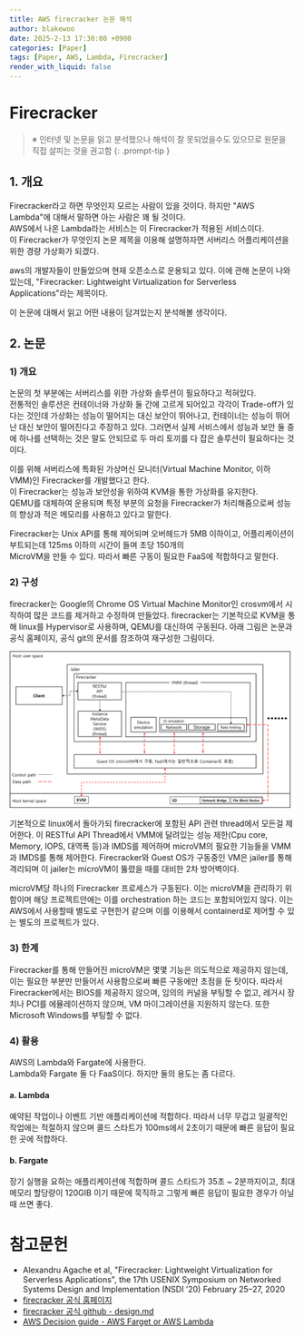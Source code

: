```yaml
---
title: AWS firecracker 논문 해석
author: blakewoo
date: 2025-2-13 17:30:00 +0900
categories: [Paper]
tags: [Paper, AWS, Lambda, Firecracker] 
render_with_liquid: false
---
```



# Firecracker

> ※ 인터넷 및 논문을 읽고 분석했으나 해석이 잘 못되었을수도 있으므로 원문을 직접 살피는 것을 권고함
{: .prompt-tip }

## 1. 개요
Firecracker라고 하면 무엇인지 모르는 사람이 있을 것이다. 
하지만 "AWS Lambda"에 대해서 말하면 아는 사람은 꽤 될 것이다.    
AWS에서 나온 Lambda라는 서비스는 이 Firecracker가 적용된 서비스이다.   
이 Firecracker가 무엇인지 논문 제목을 이용해 설명하자면 서버리스 어플리케이션을 위한 경량 가상화가 되겠다.

aws의 개발자들이 만들었으며 현재 오픈소스로 운용되고 있다.
이에 관해 논문이 나와있는데, "Firecracker: Lightweight Virtualization for Serverless Applications"라는 제목이다.

이 논문에 대해서 읽고 어떤 내용이 담겨있는지 분석해볼 생각이다.

## 2. 논문

### 1) 개요
논문의 첫 부분에는 서버리스를 위한 가상화 솔루션이 필요하다고 적혀있다.   
전통적인 솔루션은 컨테이너와 가상화 둘 간에 고르게 되어있고 각각이 Trade-off가 있다는 것인데
가상화는 성능이 떨어지는 대신 보안이 뛰어나고, 컨테이너는 성능이 뛰어난 대신 보안이 떨어진다고 주장하고 있다. 그러면서
실제 서비스에서 성능과 보안 둘 중에 하나를 선택하는 것은 말도 안되므로 두 마리 토끼를 다 잡은 솔루션이 필요하다는 것이다.

이를 위해 서버리스에 특화된 가상머신 모니터(Virtual Machine Monitor, 이하 VMM)인 Firecracker를 개발했다고 한다.   
이 Firecracker는 성능과 보안성을 위하여 KVM을 통한 가상화를 유지한다.   
QEMU를 대체하여 운용되며 특정 부분의 요청을 Firecracker가 처리해줌으로써 성능의 향상과 적은 메모리를 사용하고 있다고 말한다.

Firecracker는 Unix API를 통해 제어되며 오버헤드가 5MB 이하이고, 어플리케이션이 부트되는데 125ms 이하의 시간이 들며 초당 150개의   
MicroVM을 만들 수 있다. 따라서 빠른 구동이 필요한 FaaS에 적합하다고 말한다.

### 2) 구성
firecracker는 Google의 Chrome OS Virtual Machine Monitor인 crosvm에서 시작하여 많은 코드를 제거하고 수정하여 만들었다.
firecracker는 기본적으로 KVM을 통해 linux를 Hypervisor로 사용하며, QEMU를 대신하여 구동된다.
아래 그림은 논문과 공식 홈페이지, 공식 git의 문서를 참조하여 재구성한 그림이다.

![img.png](/assets/blog/paper/firecracker/img.png)

기본적으로 linux에서 돌아가되 firecracker에 포함된 API 관련 thread에서 모든걸 제어한다.
이 RESTful API Thread에서 VMM에 달려있는 성능 제한(Cpu core, Memory, IOPS, 대역폭 등)과 IMDS를 제어하며 microVM의 필요한 기능들을
VMM과 IMDS를 통해 제어한다.
Firecracker와 Guest OS가 구동중인 VM은 jailer를 통해 격리되며 이 jailer는 microVM이 뚫렸을 때를 대비한
2차 방어벽이다.

microVM당 하나의 Firecracker 프로세스가 구동된다. 이는 microVM을 관리하기 위함이며 해당 프로젝트안에는 이를
orchestration 하는 코드는 포함되어있지 않다. 
이는 AWS에서 사용할때 별도로 구현한거 같으며 이를 이용해서 containerd로 제어할 수 있는 별도의 프로젝트가 있다.

### 3) 한계
Firecracker를 통해 만들어진 microVM은 몇몇 기능은 의도적으로 제공하지 않는데, 이는 필요한 부분만 만들어서 사용함으로써
빠른 구동에만 초점을 둔 탓이다.
따라서 Firecracker에서는 BIOS를 제공하지 않으며, 임의의 커널을 부팅할 수 없고, 레거시 장치나 PCI를 에뮬레이션하지 않으며,
VM 마이그레이션을 지원하지 않는다. 또한 Microsoft Windows를 부팅할 수 없다.

### 4) 활용
AWS의 Lambda와 Fargate에 사용한다.   
Lambda와 Fargate 둘 다 FaaS이다. 하지만 둘의 용도는 좀 다르다.

#### a. Lambda
예약된 작업이나 이벤트 기반 애플리케이션에 적합하다. 따라서 너무 무겁고 일괄적인 작업에는 적절하지 않으며
콜드 스타트가 100ms에서 2초이기 때문에 빠른 응답이 필요한 곳에 적합하다. 

#### b. Fargate
장기 실행을 요하는 애플리케이션에 적합하며 콜드 스타드가 35초 ~ 2분까지이고, 최대 메모리 할당량이 120GIB 이기 때문에
묵직하고 그렇게 빠른 응답이 필요한 경우가 아닐때 쓰면 좋다.


# 참고문헌
- Alexandru Agache et al, "Firecracker: Lightweight Virtualization for Serverless Applications", the
  17th USENIX Symposium on Networked Systems Design  and Implementation (NSDI ’20) February 25–27, 2020
- [firecracker 공식 홈페이지](https://firecracker-microvm.github.io/)
- [firecracker 공식 github - design.md](https://github.com/firecracker-microvm/firecracker/blob/main/docs/design.md)
- [AWS Decision guide - AWS Farget or AWS Lambda](https://docs.aws.amazon.com/decision-guides/latest/fargate-or-lambda/fargate-or-lambda.html)
